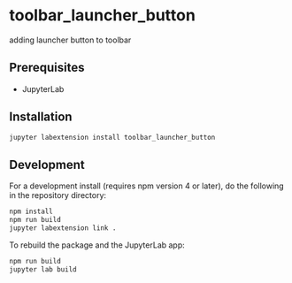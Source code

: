 # toolbar_launcher_button

adding launcher button to toolbar


## Prerequisites

* JupyterLab

## Installation

```bash
jupyter labextension install toolbar_launcher_button
```

## Development

For a development install (requires npm version 4 or later), do the following in the repository directory:

```bash
npm install
npm run build
jupyter labextension link .
```

To rebuild the package and the JupyterLab app:

```bash
npm run build
jupyter lab build
```

